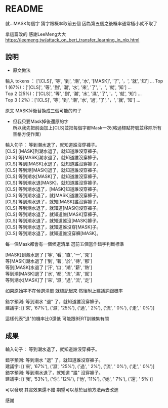 README
===========================

就...MASK每個字 猜字跟概率取前五個 因為第五個之後概率通常極小就不取了

拿這篇改的 感謝LeeMeng大大  
https://leemeng.tw/attack_on_bert_transfer_learning_in_nlp.html

## 說明

* 原文做法

輸入 tokens ： ['[CLS]', '等', '到', '潮', '水', '[MASK]', '了', '，', '就', '知'] ...
Top 1 (67%)：['[CLS]', '等', '到', '潮', '水', '來', '了', '，', '就', '知'] ...  
Top 2 (25%)：['[CLS]', '等', '到', '潮', '水', '濕', '了', '，', '就', '知'] ...  
Top 3 ( 2%)：['[CLS]', '等', '到', '潮', '水', '過', '了', '，', '就', '知'] ...

原文 MASK掉後替換成三個可能的句子

* 但我只要Mask掉後還原的字  
所以我先把前面加上[CLS]並把每個字都Mask一次(略過標點符號並移除所有空格方便作業)

輸入句子： 
等到潮水退了，就知道誰沒穿褲子。   
[CLS] [MASK]到潮水退了，就知道誰沒穿褲子。  
[CLS] 等[MASK]潮水退了，就知道誰沒穿褲子。  
[CLS] 等到[MASK]水退了，就知道誰沒穿褲子。  
[CLS] 等到潮[MASK]退了，就知道誰沒穿褲子。  
[CLS] 等到潮水[MASK]了，就知道誰沒穿褲子。  
[CLS] 等到潮水退[MASK]，就知道誰沒穿褲子。  
[CLS] 等到潮水退了，[MASK]知道誰沒穿褲子。  
[CLS] 等到潮水退了，就[MASK]道誰沒穿褲子。  
[CLS] 等到潮水退了，就知[MASK]誰沒穿褲子。  
[CLS] 等到潮水退了，就知道[MASK]沒穿褲子。  
[CLS] 等到潮水退了，就知道誰[MASK]穿褲子。  
[CLS] 等到潮水退了，就知道誰沒[MASK]褲子。  
[CLS] 等到潮水退了，就知道誰沒穿[MASK]子。  
[CLS] 等到潮水退了，就知道誰沒穿褲[MASK]。

每一個Mask都會有一個候選清單 選前五個當作錯字判斷標準

[MASK]到潮水退了 ['等', '看', '直', '一', '見']  
等[MASK]潮水退了 ['到', '著', '於', '待', '那']  
等到[MASK]水退了 ['汗', '口', '潮', '薪', '熱']  
等到潮[MASK]退了 ['水', '都', '流', '濕', '就']  
等到潮水[MASK]了 ['來', '濕', '過', '流', '走']  

如果原始字不在候選清單 就標記起來
然後附上建議詞跟概率

錯字預測: 等到潮水 "退" 了，就知道誰沒穿褲子。  
建議字: [('來', '67%'), ('濕', '25%'), ('過', ' 2%'), ('流', ' 0%'), ('走', ' 0%')]

這樣代表"退"的機率比0還低 可能跟BERT訓練集有關

## 成果

輸入句子： 等到潮水退了，就知道誰沒穿褲子。

錯字預測: 等到潮水 "退" 了，就知道誰沒穿褲子。  
建議字: [('來', '67%'), ('濕', '25%'), ('過', ' 2%'), ('流', ' 0%'), ('走', ' 0%')]  
錯字預測: 等到潮水退了，就知道 "誰" 沒穿褲子。  
建議字: [('我', '53%'), ('你', '12%'), ('他', '11%'), ('她', ' 7%'), ('還', ' 5%')]  

可以發現 其實效果還不錯
期望可以基於目前方法再去改進

感謝
